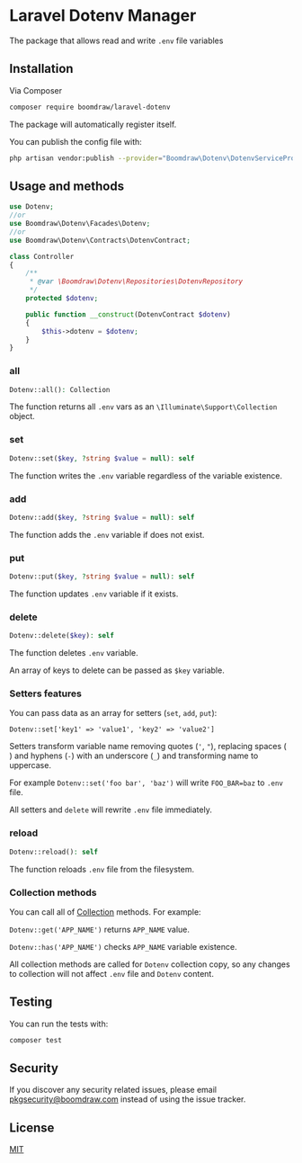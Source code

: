 # Laravel Dotenv Manager

The package that allows read and write `.env` file variables

## Installation

Via Composer

```bash
composer require boomdraw/laravel-dotenv
```

The package will automatically register itself.

You can publish the config file with:

```bash
php artisan vendor:publish --provider="Boomdraw\Dotenv\DotenvServiceProvider" --tag="config"
```

## Usage and methods

```php
use Dotenv;
//or
use Boomdraw\Dotenv\Facades\Dotenv;
//or
use Boomdraw\Dotenv\Contracts\DotenvContract;

class Controller
{
    /**
     * @var \Boomdraw\Dotenv\Repositories\DotenvRepository
     */
    protected $dotenv;

    public function __construct(DotenvContract $dotenv)
    {
        $this->dotenv = $dotenv;
    }
}
```

### all

```php
Dotenv::all(): Collection
```

The function returns all `.env` vars as an `\Illuminate\Support\Collection` object.

### set

```php
Dotenv::set($key, ?string $value = null): self
```

The function writes the `.env` variable regardless of the variable existence.

### add

```php
Dotenv::add($key, ?string $value = null): self
```

The function adds the `.env` variable if does not exist.

### put

```php
Dotenv::put($key, ?string $value = null): self
```

The function updates `.env` variable if it exists.

### delete

```php
Dotenv::delete($key): self
```

The function deletes `.env` variable.

An array of keys to delete can be passed as `$key` variable.

### Setters features

You can pass data as an array for setters (`set`, `add`, `put`):

`Dotenv::set['key1' => 'value1', 'key2' => 'value2']`

Setters transform variable name removing quotes (`'`, `"`),
replacing spaces (` `) and hyphens (`-`) with an underscore (`_`) and transforming name to uppercase.

For example `Dotenv::set('foo bar', 'baz')` will write `FOO_BAR=baz` to `.env` file.

All setters and `delete` will rewrite `.env` file immediately.

### reload

```php
Dotenv::reload(): self
```

The function reloads `.env` file from the filesystem.

### Collection methods

You can call all of [Collection](https://laravel.com/docs/5.8/collections) methods. For example:

`Dotenv::get('APP_NAME')` returns `APP_NAME` value.

`Dotenv::has('APP_NAME')` checks `APP_NAME` variable existence.

All collection methods are called for `Dotenv` collection copy, so any changes to collection will not affect `.env` file
and `Dotenv` content. 

## Testing

You can run the tests with:

```bash
composer test
```

## Security

If you discover any security related issues, please email [pkgsecurity@boomdraw.com](mailto:pkgsecurity@boomdraw.com) instead of using the issue tracker.

## License

[MIT](http://opensource.org/licenses/MIT)
